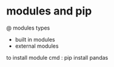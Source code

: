 # modules and pip

@ modules types 
- built in modules 
- external modules

to install module
cmd : pip install pandas
